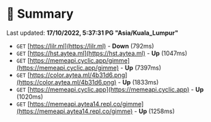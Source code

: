 # 📖 Summary
Last updated: **17/10/2022, 5:37:31 PG "Asia/Kuala_Lumpur"**

- `GET` [https://lilr.ml](https://lilr.ml) - **Down** (792ms)
- `GET` [https://hst.aytea.ml](https://hst.aytea.ml) - **Up** (1047ms)
- `GET` [https://memeapi.cyclic.app/gimme](https://memeapi.cyclic.app/gimme) - **Up** (7397ms)
- `GET` [https://color.aytea.ml/4b31d6.png](https://color.aytea.ml/4b31d6.png) - **Up** (1833ms)
- `GET` [https://memeapi.cyclic.app](https://memeapi.cyclic.app) - **Up** (1020ms)
- `GET` [https://memeapi.aytea14.repl.co/gimme](https://memeapi.aytea14.repl.co/gimme) - **Up** (1258ms)
